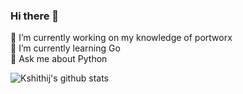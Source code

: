 ### Hi there 👋

🔭 I’m currently working on my knowledge of portworx <br>
🌱 I’m currently learning Go <br>
💬 Ask me about Python

![Kshithij's github stats](https://github-readme-stats.vercel.app/api?username=kshithijiyer-px&theme=dark&include_all_commits=true&show_icons=true)

<!---
kshithijiyer-px/kshithijiyer-px is a ✨ special ✨ repository because its `README.md` (this file) appears on your GitHub profile.
You can click the Preview link to take a look at your changes.
--->
